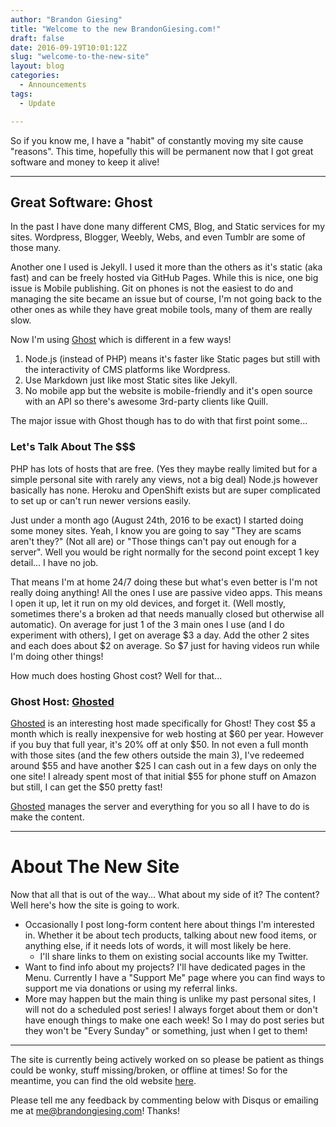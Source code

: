 ```yaml
---
author: "Brandon Giesing"
title: "Welcome to the new BrandonGiesing.com!"
draft: false
date: 2016-09-19T10:01:12Z
slug: "welcome-to-the-new-site"
layout: blog
categories:
  - Announcements
tags:
  - Update

---
```


So if you know me, I have a "habit" of constantly moving my site cause
"reasons". This time, hopefully this will be permanent now that I got great
software and money to keep it alive!

--------------------------------------------------------------------------------

## Great Software: Ghost

In the past I have done many different CMS, Blog, and Static services for my
sites. Wordpress, Blogger, Weebly, Webs, and even Tumblr are some of those many.

Another one I used is Jekyll. I used it more than the others as it's static (aka
fast) and can be freely hosted via GitHub Pages. While this is nice, one big
issue is Mobile publishing. Git on phones is not the easiest to do and managing
the site became an issue but of course, I'm not going back to the other ones as
while they have great mobile tools, many of them are really slow.

Now I'm using [Ghost][ghost] which is different in a few ways!

 1. Node.js (instead of PHP) means it's faster like Static pages but still with
    the interactivity of CMS platforms like Wordpress.
 2. Use Markdown just like most Static sites like Jekyll.
 3. No mobile app but the website is mobile-friendly and it's open source with
    an API so there's awesome 3rd-party clients like Quill.

The major issue with Ghost though has to do with that first point some...

### Let's Talk About The $$$

PHP has lots of hosts that are free. (Yes they maybe really limited but for a
simple personal site with rarely any views, not a big deal) Node.js however
basically has none. Heroku and OpenShift exists but are super complicated to set
up or can't run newer versions easily.

Just under a month ago (August 24th, 2016 to be exact) I started doing some
money sites. Yeah, I know you are going to say "They are scams aren't they?"
(Not all are) or "Those things can't pay out enough for a server". Well you
would be right normally for the second point except 1 key detail... I have no
job.

That means I'm at home 24/7 doing these but what's even better is I'm not really
doing anything! All the ones I use are passive video apps. This means I open it
up, let it run on my old devices, and forget it. (Well mostly, sometimes there's
a broken ad that needs manually closed but otherwise all automatic). On average
for just 1 of the 3 main ones I use (and I do experiment with others), I get on
average $3 a day. Add the other 2 sites and each does about $2 on average. So $7
just for having videos run while I'm doing other things!

How much does hosting Ghost cost? Well for that...

### Ghost Host: [Ghosted][ghosted]

[Ghosted][ghosted] is an interesting host made specifically for Ghost! They cost
$5 a month which is really inexpensive for web hosting at $60 per year.  However
if you buy that full year, it's 20% off at only $50. In not even a full month
with those sites (and the few others outside the main 3), I've redeemed around
$55 and have another $25 I can cash out in a few days on only the one site! I
already spent most of that initial $55 for phone stuff on Amazon but still, I
can get the $50 pretty fast!

[Ghosted][ghosted] manages the server and everything for you so all I have to do
is make the content.

--------------------------------------------------------------------------------

# About The New Site

Now that all that is out of the way... What about my side of it? The content?
Well here's how the site is going to work.

* Occasionally I post long-form content here about things I'm interested in.
  Whether it be about tech products, talking about new food items, or anything
  else, if it needs lots of words, it will most likely be here.
  * I'll share links to them on existing social accounts like my Twitter.
* Want to find info about my projects? I'll have dedicated pages in the Menu.
  Currently I have a "Support Me" page where you can find ways to support me via
  donations or using my referral links.
* More may happen but the main thing is unlike my past personal sites, I will
  not do a scheduled post series! I always forget about them or don't have
  enough things to make one each week! So I may do post series but they won't be
  "Every Sunday" or something, just when I get to them!

--------------------------------------------------------------------------------

The site is currently being actively worked on so please be patient as things
could be wonky, stuff missing/broken, or offline at times! So for the meantime,
you can find the old website [here][old].

Please tell me any feedback by commenting below with Disqus or emailing me at
me@brandongiesing.com! Thanks!

[ghost]: https://ghost.org
[ghosted]: https://ghosted.it
[old]: https://brandongiesing.com
